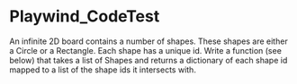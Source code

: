 # Playwind_CodeTest
 An infinite 2D board contains a number of shapes. These shapes are either a Circle or a Rectangle. Each shape has a unique id. Write a function (see below) that takes a list of Shapes and returns a dictionary of each shape id mapped to a list of the shape ids it intersects with.
